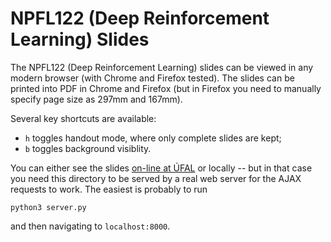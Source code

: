 # NPFL122 (Deep Reinforcement Learning) Slides

The NPFL122 (Deep Reinforcement Learning) slides can be viewed in any modern
browser (with Chrome and Firefox tested). The slides can be printed into PDF
in Chrome and Firefox (but in Firefox you need to manually specify page size
as 297mm and 167mm).

Several key shortcuts are available:
- `h` toggles handout mode, where only complete slides are kept;
- `b` toggles background visiblity.

You can either see the slides
[on-line at ÚFAL](https://ufal.mff.cuni.cz/courses/npfl122)
or locally -- but in that case you need this directory to be served by a real
web server for the AJAX requests to work. The easiest is probably to run
```
python3 server.py
```
and then navigating to `localhost:8000`.

